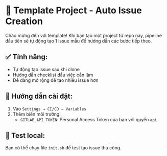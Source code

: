 # 🎯 Template Project - Auto Issue Creation

Chào mừng đến với template! Khi bạn tạo một project từ repo này, pipeline đầu tiên sẽ tự động tạo 1 issue mẫu để hướng dẫn các bước tiếp theo.

## ✅ Tính năng:
- Tự động tạo issue sau khi clone
- Hướng dẫn checklist đầu việc cần làm
- Dễ dàng mở rộng để tạo nhiều issue hơn

## 🔧 Hướng dẫn cài đặt:
1. Vào `Settings → CI/CD → Variables`
2. Thêm biến môi trường:
   - `GITLAB_API_TOKEN`: Personal Access Token của bạn với quyền `api`

## 🧪 Test local:
Bạn có thể chạy file `init.sh` để test tạo issue thủ công.
